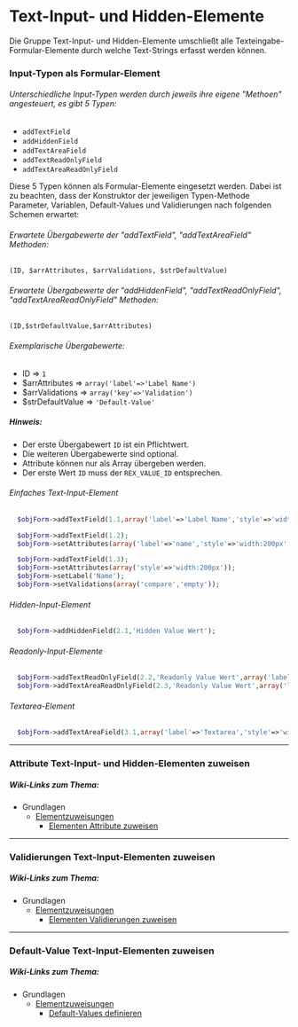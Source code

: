 # Text-Input- und Hidden-Elemente


Die Gruppe Text-Input- und Hidden-Elemente umschließt alle Texteingabe-Formular-Elemente durch welche Text-Strings erfasst werden können.


### Input-Typen als Formular-Element


###### Unterschiedliche Input-Typen werden durch jeweils ihre eigene "Methoen" angesteuert, es gibt 5 Typen:


* `addTextField`
* `addHiddenField`
* `addTextAreaField`
* `addTextReadOnlyField`
* `addTextAreaReadOnlyField`


Diese 5 Typen können als Formular-Elemente eingesetzt werden. Dabei ist zu beachten, dass der Konstruktor der jeweiligen Typen-Methode Parameter, Variablen, Default-Values und Validierungen nach folgenden Schemen erwartet: 


###### Erwartete Übergabewerte der "addTextField", "addTextAreaField" Methoden:


`(ID, $arrAttributes, $arrValidations, $strDefaultValue)`


###### Erwartete Übergabewerte der "addHiddenField", "addTextReadOnlyField", "addTextAreaReadOnlyField" Methoden:


`(ID,$strDefaultValue,$arrAttributes)`


###### Exemplarische Übergabewerte:


* ID => `1`
* $arrAttributes => `array('label'=>'Label Name')`
* $arrValidations => `array('key'=>'Validation')`
* $strDefaultValue => `'Default-Value'`


##### Hinweis:


* Der erste Übergabewert `ID` ist ein Pflichtwert.
* Die weiteren Übergabewerte sind optional.
* Attribute können nur als Array übergeben werden.
* Der erste Wert `ID` muss der `REX_VALUE_ID` entsprechen.


###### Einfaches Text-Input-Element


```php
  $objForm->addTextField(1.1,array('label'=>'Label Name','style'=>'width:200px'));
```

```php
  $objForm->addTextField(1.2);
  $objForm->setAttributes(array('label'=>'name','style'=>'width:200px','validation'=>array('compare','empty')));
```

```php
  $objForm->addTextField(1.3);
  $objForm->setAttributes(array('style'=>'width:200px'));
  $objForm->setLabel('Name');
  $objForm->setValidations(array('compare','empty'));
```


###### Hidden-Input-Element


```php
  $objForm->addHiddenField(2.1,'Hidden Value Wert');
```


###### Readonly-Input-Elemente


```php
  $objForm->addTextReadOnlyField(2.2,'Readonly Value Wert',array('label'=>'Text Readonly','style'=>'width:200px'));
  $objForm->addTextAreaReadOnlyField(2.3,'Readonly Value Wert',array('label'=>'Textarea Readonly','style'=>'width:300px;height:180px');
```


###### Textarea-Element


```php
  $objForm->addTextAreaField(3.1,array('label'=>'Textarea','style'=>'width:300px;height:180px'));
```


***


### Attribute Text-Input- und Hidden-Elementen zuweisen


##### Wiki-Links zum Thema:


* Grundlagen
  * [Elementzuweisungen](https://github.com/FriendsOfREDAXO/mform/wiki/Elementzuweisungen)
      * [Elementen Attribute zuweisen](https://github.com/FriendsOfREDAXO/mform/wiki/Elementen-Attribute-zuweisen)


***


### Validierungen Text-Input-Elementen zuweisen


##### Wiki-Links zum Thema:


* Grundlagen
  * [Elementzuweisungen](https://github.com/FriendsOfREDAXO/mform/wiki/Elementzuweisungen)
      * [Elementen Validierungen zuweisen](https://github.com/FriendsOfREDAXO/mform/wiki/Elementen-Validierungen-zuweisen)


***


### Default-Value Text-Input-Elementen zuweisen


##### Wiki-Links zum Thema:


* Grundlagen
  * [Elementzuweisungen](https://github.com/FriendsOfREDAXO/mform/wiki/Elementzuweisungen)
      * [Default-Values definieren](https://github.com/FriendsOfREDAXO/mform/wiki/Default-Values-definieren)